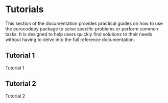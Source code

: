 # Tutorials

This section of the documentation provides practical guides on how to use the eurocodepy package to solve specific problems or perform common tasks. It is designed to help users quickly find solutions to their needs without having to delve into the full reference documentation.

## Tutorial 1

Tutorial 1

## Tutorial 2

Tutorial 2
